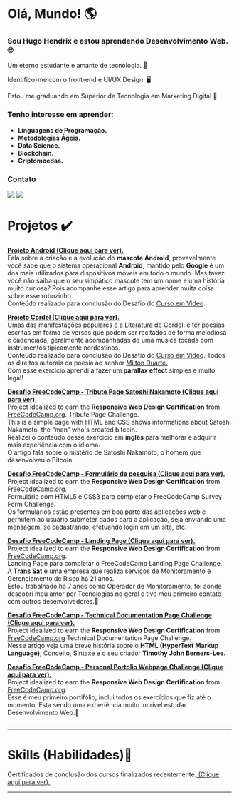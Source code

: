 <h1> Olá, Mundo! 🌎</h1>
<h3>Sou Hugo Hendrix e estou aprendendo Desenvolvimento Web. 🤓</h3>

<p>Um eterno estudante e amante de tecnologia. 🧠</p>
<p>Identifico-me com o front-end e UI/UX Design. 🖥️ </p>
<p>Estou me graduando em Superior de Tecnologia em Marketing Digital 🚀</p>

<p><h3>Tenho interesse em aprender: </h3> 
 <ul>
   <li><strong>Linguagens de Programação.</strong></li>
   <li><strong>Metodologias Ágeis.</strong></li>
   <li><strong>Data Science.</strong></li>
   <li><strong>Blockchain.</strong></li>
   <li><strong>Criptomoedas.</strong></li></p>
  </ul>

<h3>Contato</h3>
<a href = "mailto:hugohendrixc@gmail.com"><img src="https://img.shields.io/badge/Gmail-D14836?style=for-the-badge&logo=gmail&logoColor=white" target="_blank"></a>
  <a href="https://www.linkedin.com/in/hugohendrix" target="_blank"><img src="https://img.shields.io/badge/-LinkedIn-%230077B5?style=for-the-badge&logo=linkedin&logoColor=white" target="_blank"></a> 


<br>
<div>
<h1>Projetos ✔️</h1>

<p><strong> <a href="https://hugohendrix.github.io/projeto-android/" target="_blank">Projeto Android (Clique aqui para ver).</a></strong>
  <br>Fala sobre a criação e a evolução do <strong>mascote Android</strong>, provavelmente você sabe que o sistema operacional <strong>Android</strong>, mantido pelo <strong>Google</strong> é um dos mais utilizados para dispositivos móveis em todo o mundo. Mas tavez você não saiba que o seu simpático mascote tem um nome e uma história muito curiosa? Pois acompanhe esse artigo para aprender muita coisa sobre esse robozinho. 
  <br>Conteúdo realizado para conclusão do Desafio do <a href="https://www.cursoemvideo.com/">Curso em Video</a>.</p> 
 
 <p><strong> <a href="https://hugohendrix.github.io/projeto-cordel/" target="_blank">Projeto Cordel (Clique aqui para ver).</a></strong> 
  <br>Umas das manifestações populares é a Literatura de Cordel, é ter poesias escritas em forma de versos que podem ser recitados de forma melodiosa e cadenciada, geralmente acompanhadas de uma música tocada com instrumentos tipicamente nordestinos. <br> Conteúdo realizado para conclusão do Desafio do <a href="https://www.cursoemvideo.com/">Curso em Video</a>.  Todos os direitos autorais da poesia ao senhor <a href="https://www.recantodasletras.com.br/poesias/3186743">Milton Duarte.</a><br>Com esse exercício aprendi a fazer um <strong>parallax effect</strong> simples e muito legal!</p> 
 
 <p><strong><a href="https://codepen.io/hugo_hendrix/full/PoOoRdZ">Desafio FreeCodeCamp - Tribute Page Satoshi Nakamoto (Clique aqui para ver).</a></strong>
  <br>Project idealized to earn the <strong>Responsive Web Design Certification</strong> from  <a href="https://www.freecodecamp.org/learn/">FreeCodeCamp.org</a>. Tribute Page Challenge.
<br>This is a simple page with HTML and CSS shows informations about Satoshi Nakamoto, the “man” who's created bitcoin. 
	 <br>Realizei o conteúdo desse exercício em <strong>inglês</strong> para melhorar e adquirir mais experiência com o idioma. <br> O artigo fala sobre o mistério de Satoshi Nakamoto, o homem que desenvolveu o Bitcoin. </p> 


 <p><strong><a href="https://codepen.io/hugo_hendrix/full/JjOdbwE">Desafio FreeCodeCamp - Formulário de pesquisa (Clique aqui para ver).</a></strong>
  <br>Project idealized to earn the <strong>Responsive Web Design Certification</strong> from  <a href="https://www.freecodecamp.org/learn/">FreeCodeCamp.org</a>.
<br> Formulário com HTML5 e CSS3 para completar o FreeCodeCamp Survey Form Challenge.<br>Os formulários estão presentes em boa parte das aplicações web e permitem ao usuário submeter dados para a aplicação, seja enviando uma mensagem, se cadastrando, efetuando login em um site, etc.</p> 

 <p><strong><a href="https://codepen.io/hugo_hendrix/full/ExbPpGN">Desafio FreeCodeCamp - Landing Page (Clique aqui para ver).</a></strong>
  <br>Project idealized to earn the <strong>Responsive Web Design Certification</strong> from  <a href="https://www.freecodecamp.org/learn/">FreeCodeCamp.org</a>.
<br> Landing Page para completar o FreeCodeCamp Landing Page Challenge.<br> 
A <a href="https://grtranssat.com.br/"><strong>Trans Sat</strong></a> é uma empresa que realiza serviços de Monitoramento e Gerenciamento de Risco há 21 anos.<br>
Estou trabalhado há 7 anos como Operador de Monitoramento, foi aonde descobri meu amor por Tecnologias no geral e tive meu primeiro contato com outros desenvolvedores.💙</p>

 <p><strong><a href="https://codepen.io/hugo_hendrix/full/VwrjjLv">Desafio FreeCodeCamp - Technical Documentation Page Challenge (Clique aqui para ver).</a></strong>	 
  <br>Project idealized to earn the <strong>Responsive Web Design Certification</strong> from  <a href="https://www.freecodecamp.org/learn/">FreeCodeCamp.org</a> Technical Documentation Page Challenge.<br>Nesse artigo veja uma breve história sobre o <strong>HTML (HyperText Markup Language)</strong>, Conceito, Sintaxe e o seu criador <strong>Timothy John Berners-Lee.</strong>
  
  <p><strong><a href="https://codepen.io/hugo_hendrix/full/gOXLBYj">Desafio FreeCodeCamp - Personal Portolio Webpage Challenge (Clique aqui para ver).</a></strong>
  <br>Project idealized to earn the <strong>Responsive Web Design Certification</strong> from  <a href="https://www.freecodecamp.org/learn/">FreeCodeCamp.org</a>.
<br>Esse é meu primeiro portifólio, inclui todos os exercícios que fiz até o momento. Esta sendo uma experiência muito incrivel estudar Desenvolvimento Web.💙
 
 
 
##

</div>  
<hr>
<h1>Skills (Habilidades)💪 </h1>
  <p>Certificados de conclusão dos cursos finalizados recentemente.<a href="https://github.com/HugoHendrix/Certificados" target="_blank"> (Clique aqui para ver).</a></p>
  <hr>

      
  
       
</div>
</div>

##
